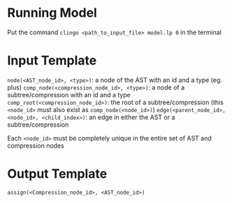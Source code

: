 # Running Model
Put the command ```clingo <path_to_input_file> model.lp 0``` in the terminal


# Input Template
```node(<AST_node_id>, <type>)```: a node of the AST with an id and a type (eg. plus)
```comp_node(<compression_node_id>, <type>)```: a node of a subtree/compression with an id and a type
```comp_root(<compression_node_id>)```: the root of a subtree/compression (this ```<node_id>``` must also exist as ```comp_node(<node_id>)```)
```edge(<parent_node_id>, <node_id>, <child_index>)```: an edge in either the AST or a subtree/compression

Each ```<node_id>``` must be completely unique in the entire set of AST and compression nodes

# Output Template
```assign(<Compression_node_id>, <AST_node_id>)```